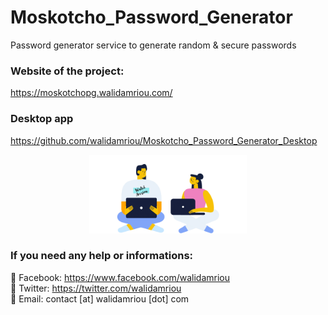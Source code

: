 # Moskotcho_Password_Generator
Password generator service to generate random &amp; secure passwords 

### Website of the project:  
https://moskotchopg.walidamriou.com/

### Desktop app 
https://github.com/walidamriou/Moskotcho_Password_Generator_Desktop  

<p align="center">
  <img width="50%" height="50%" src="https://github.com/walidamriou/Moskotcho_Password_Generator_Desktop/blob/master/img/anim.png">
</p>

### If you need any help or informations:
:large_blue_circle:	 Facebook: https://www.facebook.com/walidamriou   
:large_blue_circle:  Twitter: https://twitter.com/walidamriou    
:red_circle: Email:  contact [at] walidamriou [dot] com
